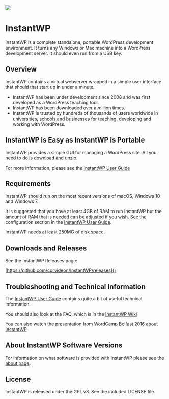 ![](https://github.com/corvideon/InstantWP/blob/master/core/images/logo-top.png)

# InstantWP

InstantWP is a complete standalone, portable WordPress development environment. It turns any Windows or Mac machine into a WordPress development server. It should even run from a USB key.



## Overview

InstantWP contains a virtual webserver wrapped in a simple user interface that should that start up in under a minute. 

* InstantWP has been under development since 2008 and was first developed as a WordPress teaching tool. 
* InstantWP has been downloaded over a million times.
* InstantWP is trusted by hundreds of thousands of users worldwide in universities, schools and businesses for teaching, developing and working with WordPress.

## InstantWP is Easy as InstantWP is Portable

InstantWP provides a simple GUI for managing a WordPress site. All you need to do is download and unzip.

For more information, please see the [InstantWP User Guide](https://github.com/corvideon/InstantWP/blob/master/core/docs/InstantWP-User-Guide.pdf)

## Requirements

InstantWP should run on the most recent versions of macOS, Windows 10 and Windows 7.

It is suggested that you have at least 4GB of RAM to run InstantWP but the amount of RAM that is needed can be adjusted if you wish. 
See the configuration section in the [InstantWP User Guide](https://github.com/corvideon/InstantWP/blob/master/core/docs/InstantWP-User-Guide.pdf).

InstantWP needs at least 250MG of disk space.

## Downloads and Releases

See the InstantWP Releases page:

[https://github.com/corvideon/InstantWP/releases]() 

## Troubleshooting and Technical Information

The [InstantWP User Guide](https://github.com/corvideon/InstantWP/blob/master/core/docs/InstantWP-User-Guide.pdf) contains quite a bit of useful technical information.

You should also look at the FAQ, which is in the [InstantWP Wiki](https://github.com/corvideon/InstantWP/wiki)

You can also watch the presentation from [WordCamp Belfast 2016 about InstantWP](https://wordpress.tv/2016/11/01/seamus-brady-the-challenges-of-creating-a-cross-platform-wordpress-development-environment/).


## About InstantWP Software Versions

For information on what software is provided with InstantWP please see the [about page](https://github.com/corvideon/InstantWP/blob/master/core/docs/about.md). 


## License

InstantWP is released under the GPL v3. See the included LICENSE file.



